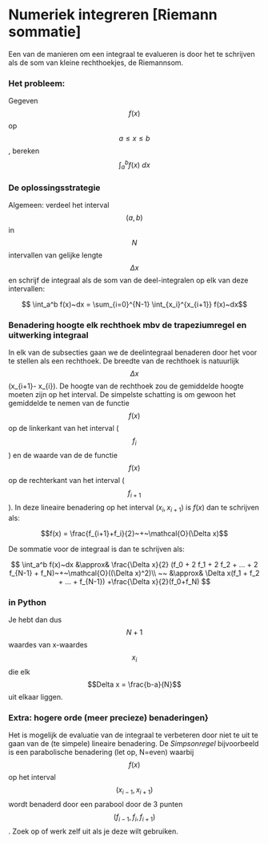 # Numeriek integreren [Riemann sommatie]

Een van de manieren om een integraal te evalueren is door het te schrijven als de som van kleine rechthoekjes, de Riemannsom.

### Het probleem: 
Gegeven $$f(x)$$ op $$a \leq x \leq b$$, bereken $$\int_a^b f(x)~dx$$

### De oplossingsstrategie
Algemeen: verdeel het interval $$(a,b)$$ in $$N$$ intervallen van gelijke lengte $$\Delta x$$ en schrijf de integraal als de som van de deel-integralen op elk van deze intervallen:

$$ \int_a^b f(x)~dx = \sum_{i=0}^{N-1} \int_{x_i}^{x_{i+1}} f(x)~dx$$

### Benadering hoogte elk rechthoek mbv de trapeziumregel en uitwerking integraal

In elk van de subsecties gaan we de deelintegraal benaderen door het voor te stellen als een rechthoek. De breedte van de rechthoek is natuurlijk 
$$\Delta x$$ (x_{i+1}- x_{i}). De hoogte van de rechthoek zou de gemiddelde hoogte moeten zijn op het interval. De simpelste schatting is om gewoon het gemiddelde te nemen van de functie $$f(x)$$ op de linkerkant van het interval ($$f_{i}$$) en de waarde van de  de functie $$f(x)$$ op de rechterkant van het interval ($$f_{i+1}$$). In deze lineaire benadering op het interval $(x_i,x_{i+1})$ is $f(x)$ dan te schrijven als:

$$f(x) = \frac{f_{i+1}+f_i}{2}~+~\mathcal{O}(\Delta x)$$

De sommatie voor de integraal is dan te schrijven als:

$$
   \int_a^b f(x)~dx &\approx& \frac{\Delta x}{2} (f_0 + 2 f_1 + 2 f_2 + ... +  2 f_{N-1} + f_N)~+~\mathcal{O}((\Delta x)^2)\\
                       ~~ &\approx& \Delta x(f_1 + f_2 + ... +  f_{N-1}) +\frac{\Delta x}{2}(f_0+f_N)                         
$$

### in Python
Je hebt dan dus $$N+1$$ waardes van x-waardes $$x_i$$ die elk $$Delta
 x = \frac{b-a}{N}$$ uit elkaar liggen. 


### Extra: hogere orde (meer precieze) benaderingen}
Het is mogelijk de evaluatie van de integraal te verbeteren door niet te uit te gaan van de (te simpele) lineaire benadering. De *Simpsonregel* bijvoorbeeld is een parabolische benadering (let op, N=even) waarbij $$f(x)$$ op het interval $$(x_{i-1},x_{i+1})$$ wordt benaderd door een parabool door de 3 punten $$(f_{i-1},f_{i},f_{i+1})$$. Zoek op of werk zelf uit als je deze wilt gebruiken.

